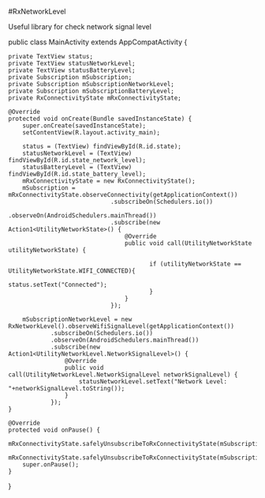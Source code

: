 #RxNetworkLevel

Useful library for check network signal level

public class MainActivity extends AppCompatActivity {

    private TextView status;
    private TextView statusNetworkLevel;
    private TextView statusBatteryLevel;
    private Subscription mSubscription;
    private Subscription mSubscriptionNetworkLevel;
    private Subscription mSubscriptionBatteryLevel;
    private RxConnectivityState mRxConnectivityState;

    @Override
    protected void onCreate(Bundle savedInstanceState) {
        super.onCreate(savedInstanceState);
        setContentView(R.layout.activity_main);

        status = (TextView) findViewById(R.id.state);
        statusNetworkLevel = (TextView) findViewById(R.id.state_network_level);
        statusBatteryLevel = (TextView) findViewById(R.id.state_battery_level);
        mRxConnectivityState = new RxConnectivityState();
        mSubscription = mRxConnectivityState.observeConnectivity(getApplicationContext())
                                 .subscribeOn(Schedulers.io())
                                 .observeOn(AndroidSchedulers.mainThread())
                                 .subscribe(new Action1<UtilityNetworkState>() {
                                     @Override
                                     public void call(UtilityNetworkState utilityNetworkState) {

                                            if (utilityNetworkState == UtilityNetworkState.WIFI_CONNECTED){
                                                status.setText("Connected");
                                            }
                                     }
                                 });

        mSubscriptionNetworkLevel = new RxNetworkLevel().observeWifiSignalLevel(getApplicationContext())
                .subscribeOn(Schedulers.io())
                .observeOn(AndroidSchedulers.mainThread())
                .subscribe(new Action1<UtilityNetworkLevel.NetworkSignalLevel>() {
                    @Override
                    public void call(UtilityNetworkLevel.NetworkSignalLevel networkSignalLevel) {
                        statusNetworkLevel.setText("Network Level: "+networkSignalLevel.toString());
                    }
                });
    }

    @Override
    protected void onPause() {
        mRxConnectivityState.safelyUnsubscribeToRxConnectivityState(mSubscription);
        mRxConnectivityState.safelyUnsubscribeToRxConnectivityState(mSubscriptionNetworkLevel);
        super.onPause();
    }
}
